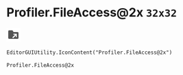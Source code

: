 # Profiler.FileAccess@2x `32x32`
<img src="/img/Profiler.FileAccess@2x.png" width=32 height=32>

``` CSharp
EditorGUIUtility.IconContent("Profiler.FileAccess@2x")
```
```
Profiler.FileAccess@2x
```
